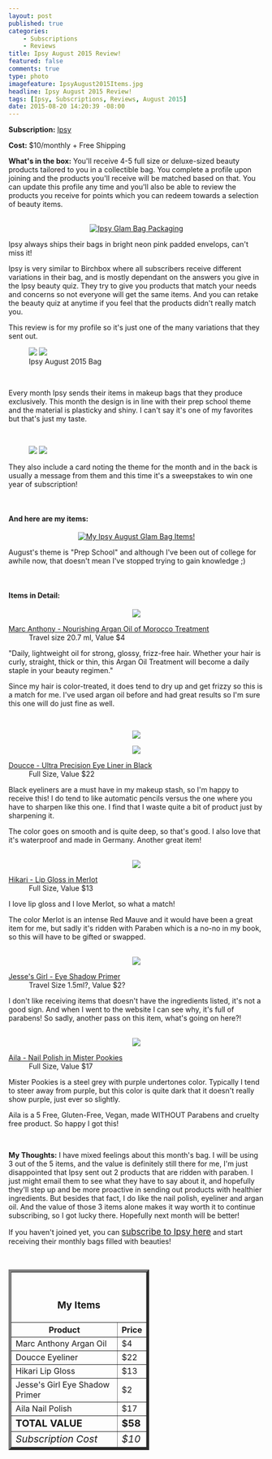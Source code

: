 ```yaml
---
layout: post
published: true
categories: 
    - Subscriptions
    - Reviews
title: Ipsy August 2015 Review!
featured: false
comments: true
type: photo
imagefeature: IpsyAugust2015Items.jpg
headline: Ipsy August 2015 Review!
tags: [Ipsy, Subscriptions, Reviews, August 2015]
date: 2015-08-20 14:20:39 -08:00
---
```


<p></p>
<p><b>Subscription:</b> <a href="https://www.ipsy.com/new?refer=uns8d" target="_blank">Ipsy</a></p>
<p><b>Cost:</b> $10/monthly + Free Shipping</p>
<p><b>What's in the box:</b> You'll receive 4-5 full size or deluxe-sized beauty products tailored to you in a collectible bag. You complete a profile upon joining and the products you'll receive will be matched based on that. You can update this profile any time and you'll also be able to review the products you receive for points which you can redeem towards a selection of beauty items.</p>
<br>

<center><a href="https://www.ipsy.com/new?refer=uns8d" target="_blank">
<img src="/images/IpsyAugust2015Package.jpg" border="0" style="border:none;max-width:100%;" alt="Ipsy Glam Bag Packaging" />
</a></center>
<p>Ipsy always ships their bags in bright neon pink padded envelops, can't miss it!</p>

<p>Ipsy is very similar to Birchbox where all subscribers receive different variations in their bag, and is mostly dependant on the answers you give in the Ipsy beauty quiz. They try to give you products that match your needs and concerns so not everyone will get the same items. And you can retake the beauty quiz at anytime if you feel that the products didn't really match you.</p>

<p>This review is for my profile so it's just one of the many variations that they sent out.</p>

<figure class="half">
      <img src='/images/IpsyAugust2015Bag.jpg'>
      <img src='/images/IpsyAugust2015Bag2.jpg'>
      <figcaption>Ipsy August 2015 Bag</figcaption>
</figure>
<br>

<p>Every month Ipsy sends their items in makeup bags that they produce exclusively. This month the design is in line with their prep school theme and the material is plasticky and shiny. I can't say it's one of my favorites but that's just my taste.</p>
<br>

<figure class="half">
      <img src='/images/IpsyAugust2015Info.jpg'>
      <img src='/images/IpsyAugust2015Info2.jpg'>
</figure>
<p>They also include a card noting the theme for the month and in the back is usually a message from them and this time it's a sweepstakes to win one year of subscription!</p>
<br>

<H4>And here are my items:</H4>
<center><a href="https://www.ipsy.com/new?refer=uns8d" target="_blank">
<img src="/images/IpsyAugust2015Items.jpg" border="0" style="border:none;max-width:100%;" alt="My Ipsy August Glam Bag Items!" />
</a></center>
<p>August's theme is "Prep School" and although I've been out of college for awhile now, that doesn't mean I've stopped trying to gain knowledge ;)</p>
<br>

<H4>Items in Detail:</H4>

<p><center><img src='/images/IpsyAugust2015Hair.jpg'></center></p>
<DL>
<DT><a href="http://www.marcanthony.com/products/oil-of-morocco-argan/moroccan-argan-oil-treatment" target="_blank">Marc Anthony - Nourishing Argan Oil of Morocco Treatment</a></DT>
<DD>Travel size 20.7 ml, Value $4</DD>
</DL>

<p>"Daily, lightweight oil for strong, glossy, frizz-free hair. Whether your hair is curly, straight, thick or thin, this Argan Oil Treatment will become a daily staple in your beauty regimen."</p>
<p>Since my hair is color-treated, it does tend to dry up and get frizzy so this is a match for me. I've used argan oil before and had great results so I'm sure this one will do just fine as well.</p>
<br>

<p><center><img src='/images/IpsyAugust2015Eyeliner.jpg'></center></p>
<p><center><img src='/images/IpsyAugust2015Eyeliner2.jpg'></center></p>
<DL>
<DT><a href="http://www.doucce.com/shop/ultra-precision-eye-liner/" target="_blank">Doucce - Ultra Precision Eye Liner in Black</a></DT>
<DD>Full Size, Value $22</DD>
</DL>

<p>Black eyeliners are a must have in my makeup stash, so I'm happy to receive this! I do tend to like automatic pencils versus the one where you have to sharpen like this one. I find that I waste quite a bit of product just by sharpening it.</p>
<p>The color goes on smooth and is quite deep, so that's good. I also love that it's waterproof and made in Germany. Another great item!</p>
<br>

<center><img src='/images/IpsyAugust2015Lip.jpg'></center>
<DL>
<DT><a href="http://www.hikaricosmetics.com/shop/lip-gloss/" target="_blank">Hikari - Lip Gloss in Merlot</a></DT>
<DD>Full Size, Value $13</DD>
</DL>

<p>I love lip gloss and I love Merlot, so what a match!</p>
<p>The color Merlot is an intense Red Mauve and it would have been a great item for me, but sadly it's ridden with Paraben which is a no-no in my book, so this will have to be gifted or swapped.</p>
<br>

<center><img src='/images/IpsyAugust2015EyePrimer.jpg'></center>
<DL>
<DT><a href="https://www.jessesgirlcosmetics.com/product/eye-shadow-primer/eye-shadow-primer-257" target="_blank">Jesse's Girl - Eye Shadow Primer</a></DT>
<DD>Travel Size 1.5ml?, Value $2?</DD>
</DL>

<p>I don't like receiving items that doesn't have the ingredients listed, it's not a good sign. And when I went to the website I can see why, it's full of parabens! So sadly, another pass on this item, what's going on here?!</p>
<br>

<center><img src='/images/IpsyAugust2015NailPolish.jpg'></center>
<DL>
<DT><a href="http://loveaila.com/collections/nail-colors/products/mister-pookies?variant=1095159127" target="_blank">Aila - Nail Polish in Mister Pookies</a></DT>
<DD>Full Size, Value $17</DD>
</DL>

<p>Mister Pookies is a steel grey with purple undertones color. Typically I tend to steer away from purple, but this color is quite dark that it doesn't really show purple, just ever so slightly.</p>
<p>Aila is a 5 Free, Gluten-Free, Vegan, made WITHOUT Parabens and cruelty free product. So happy I got this!</p>
<br>

<p><i class="icon-exclamation-sign"></i><b> My Thoughts:</b> I have mixed feelings about this month's bag. I will be using 3 out of the 5 items, and the value is definitely still there for me, I'm just disappointed that Ipsy sent out 2 products that are ridden with paraben. I just might email them to see what they have to say about it, and hopefully they'll step up and be more proactive in sending out products with healthier ingredients. But besides that fact, I do like the nail polish, eyeliner and argan oil. And the value of those 3 items alone makes it way worth it to continue subscribing, so I got lucky there. Hopefully next month will be better!</p>

<p>If you haven't joined yet, you can <a href="https://www.ipsy.com/new?refer=uns8d" target="_blank"><big>subscribe to Ipsy here</big></a> and start receiving their monthly bags filled with beauties!</p>
<br>

<TABLE  BORDER="5" style="width:55%">
   <TR>
      <TH COLSPAN="2">
         <H3><BR><center>My Items</center></H3>
      </TH>
   </TR>
      <TH>Product</TH>
      <TH>Price</TH>
  <TR>
      <TD>Marc Anthony Argan Oil</TD>
      <TD>$4</TD>
   </TR>
   <TR>
      <TD>Doucce Eyeliner</TD>
      <TD>$22</TD>
   </TR>
    <TR>
      <TD>Hikari Lip Gloss</TD>
      <TD>$13</TD>
   </TR>
    <TR>
      <TD>Jesse's Girl Eye Shadow Primer</TD>
      <TD>$2</TD>
   </TR>
    <TR>
      <TD>Aila Nail Polish</TD>
      <TD>$17</TD>
   </TR>
   <TR>
      <TD><b><big>TOTAL VALUE</big></b></TD>
      <TD><b><big>$58</big></b></TD>
   </TR>
   <TR>
      <TD><i><big>Subscription Cost</big></i></TD>
      <TD><i><big>$10</big></i></TD>
   </TR>
</TABLE>

